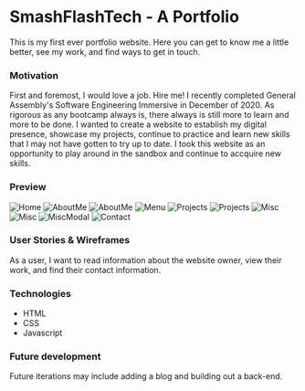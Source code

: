 # SmashFlashTech - A Portfolio

This is my first ever portfolio website. Here you can get to know me a little better, see my work, and find ways to get in touch. 

### Motivation
First and foremost, I would love a job. Hire me! I recently completed General Assembly's Software Engineering Immersive in December of 2020. As rigorous as any bootcamp always is, there always is still more to learn and more to be done. I wanted to create a website to establish my digital presence, showcase my projects, continue to practice and learn new skills that I may not have gotten to try up to date. I took this website as an opportunity to play around in the sandbox and continue to accquire new skills. 

### Preview
![Home](images/screenshots/1.png)
![AboutMe](images/screenshots/2.png)
![AboutMe](images/screenshots/3.png)
![Menu](images/screenshots/4.png)
![Projects](images/screenshots/5.png)
![Projects](images/screenshots/6.png)
![Misc](images/screenshots/7.png)
![Misc](images/screenshots/8.png)
![MiscModal](images/screenshots/9.png)
![Contact](images/screenshots/99.png)


### User Stories & Wireframes
As a user, I want to read information about the website owner, view their work, and find their contact information.


### Technologies
* HTML
* CSS
* Javascript

### Future development
Future iterations may include adding a blog and building out a back-end.